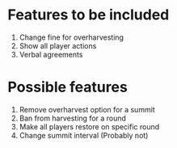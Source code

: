 # Features to be included
1. Change fine for overharvesting
1. Show all player actions
1. Verbal agreements

# Possible features
1. Remove overharvest option for a summit
1. Ban from harvesting for a round
1. Make all players restore on specific round
1. Change summit interval (Probably not)
